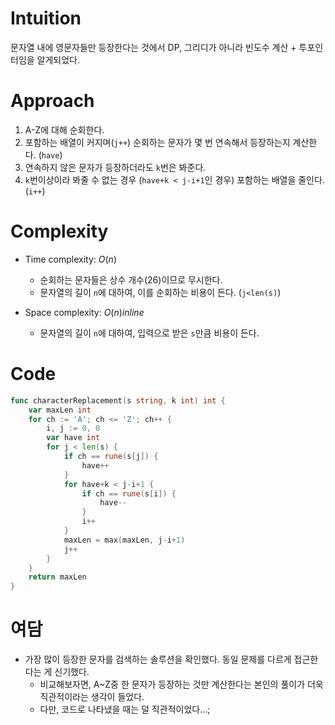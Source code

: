 # Intuition
문자열 내에 영문자들만 등장한다는 것에서 DP, 그리디가 아니라 빈도수 계산 + 투포인터임을 알게되었다.

# Approach
1. A-Z에 대해 순회한다.
2. 포함하는 배열이 커지며(`j++`) 순회하는 문자가 몇 번 연속해서 등장하는지 계산한다. (`have`)
3. 연속하지 않은 문자가 등장하더라도 `k`번은 봐준다.
4. `k`번이상이라 봐줄 수 없는 경우 (`have+k < j-i+1`인 경우) 포함하는 배열을 줄인다. (`i++`)

# Complexity
- Time complexity: $O(n)$
    - 순회하는 문자들은 상수 개수(26)이므로 무시한다.
    - 문자열의 길이 `n`에 대하여, 이를 순회하는 비용이 든다. (`j<len(s)`)

- Space complexity: $O(n) inline$
    - 문자열의 길이 `n`에 대하여, 입력으로 받은 `s`만큼 비용이 든다.

# Code
```go
func characterReplacement(s string, k int) int {
	var maxLen int
	for ch := 'A'; ch <= 'Z'; ch++ {
		i, j := 0, 0
		var have int
		for j < len(s) {
			if ch == rune(s[j]) {
				have++
			}
			for have+k < j-i+1 {
				if ch == rune(s[i]) {
					have--
				}
				i++
			}
			maxLen = max(maxLen, j-i+1)
            j++
		}
	}
	return maxLen
}

```
# 여담
- 가장 많이 등장한 문자를 검색하는 솔루션을 확인했다. 동일 문제를 다르게 접근한다는 게 신기했다.
  - 비교해보자면, A~Z중 한 문자가 등장하는 것만 계산한다는 본인의 풀이가 더욱 직관적이라는 생각이 들었다.
  - 다만, 코드로 나타냈을 때는 덜 직관적이었다...;